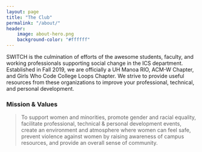 ```yaml
---
layout: page
title: "The Club"
permalink: "/about/"
header:
    image: about-hero.png
    background-color: "#ffffff"
---
```


SWITCH is the culmination of efforts of the awesome students, faculty, and working professionals supporting social change in the ICS department. Established in Fall 2019, we are officially a UH Manoa RIO, ACM-W Chapter, and Girls Who Code College Loops Chapter. We strive to provide useful resources from these organizations to improve your professional, technical, and personal development.

### Mission & Values

<blockquote>To support women and minorities, promote gender and racial equality, facilitate professional, technical & personal development events, create an environment and atmosphere where women can feel safe, prevent violence against women by raising awareness of campus resources, and provide an overall sense of community.</blockquote>